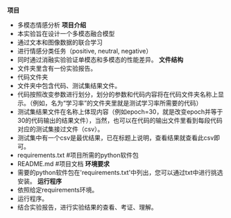 **项目**
- 多模态情感分析
**项目介绍**
- 本实验旨在设计一个多模态融合模型
- 通过文本和图像数据的联合学习
- 进行情感分类任务（positive, neutral, negative）
- 同时通过消融实验验证单模态和多模态的性能差异。
**文件结构**
- 文件夹里含有一份实验报告。
- 代码文件夹
- 文件夹中包含代码、测试集结果文件。
- 代码按照改变参数进行划分，划分的参数和代码内容将在代码文件夹名称上显示。（例如，名为“学习率”的文件夹里就是测试学习率所需要的代码）
- 测试集结果文件在名称上体现内容（例如epoch=30，就是改变epoch并等于30的代码输出的结果文件），当然，也可以在代码的输出文件里看到每段代码对应的测试集接过文件（csv）。
- 测试集中有一个csv是最优结果，已在标题上说明，查看结果就查看此csv即可。
- requirements.txt #项目所需的python软件包
- README.md #项目文档
**环境要求**
- 需要的python软件包在'requirements.txt'中列出，您可以通过txt中进行挑选安装。
**运行程序**
- 依照给定requirements环境。
- 运行程序。
- 结合实验报告，进行实验结果的查看、考证、理解。